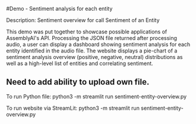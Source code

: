 #Demo - Sentiment analysis for each entity

Description: 
Sentiment overview for call
Sentiment of an Entity

This demo was put together to showcase possible applications of AssemblyAI's API. Processing the JSON file returned after processing audio, a user can display a dashboard showing sentiment analysis for each entity identified in the audio file. The website displays a pie-chart of a sentiment analysis overview (positive, negative, neutral) distributions as well as a high-level list of entities and correlating sentiment.

## Need to add ability to upload own file.

To run Python file:
python3 -m streamlit run sentiment-entity-overview.py 

To run website via StreamLit:
python3 -m streamlit run sentiment-entity-overview.py 


